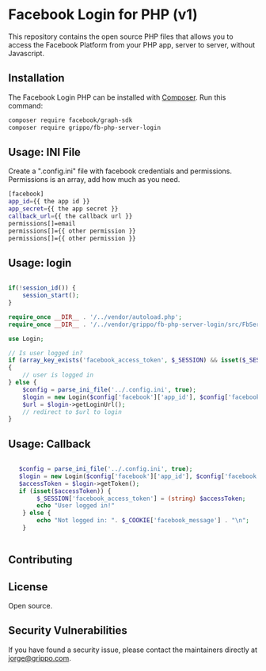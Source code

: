 # Facebook Login for PHP (v1)

This repository contains the open source PHP files that allows you to access the Facebook Platform from your PHP app, server to server, without Javascript.

## Installation

The Facebook Login PHP can be installed with [Composer](https://getcomposer.org/). Run this command:

```sh
composer require facebook/graph-sdk
composer require grippo/fb-php-server-login
```

## Usage: INI File 

Create a ".config.ini" file with facebook credentials and permissions. Permissions is an array, add how much as you need.

```sh
[facebook]
app_id={{ the app id }}
app_secret={{ the app secret }}
callback_url={{ the callback url }}
permissions[]=email
permissions[]={{ other permission }}
permissions[]={{ other permission }}

```

## Usage: login


```php

if(!session_id()) {
    session_start();
}

require_once __DIR__ . '/../vendor/autoload.php';
require_once __DIR__ . '/../vendor/grippo/fb-php-server-login/src/FbServer/Login.php';

use Login;

// Is user logged in?
if (array_key_exists('facebook_access_token', $_SESSION) && isset($_SESSION['facebook_access_token']))
{
	// user is logged in
} else {
	$config = parse_ini_file('../.config.ini', true);
    $login = new Login($config['facebook']['app_id'], $config['facebook']['app_secret'], $config['facebook']['callback_url'], $config['facebook']['permissions']);
	$url = $login->getLoginUrl();
	// redirect to $url to login
}


```

## Usage: Callback


```php

   $config = parse_ini_file('../.config.ini', true);
   $login = new Login($config['facebook']['app_id'], $config['facebook']['app_secret'], $config['facebook']['callback_url'], $config['facebook']['permissions']);
   $accessToken = $login->getToken(); 
   if (isset($accessToken)) {
        $_SESSION['facebook_access_token'] = (string) $accessToken;
        echo "User logged in!"
    } else {
        echo "Not logged in: ". $_COOKIE['facebook_message'] . "\n";
    } 
 

```

## Contributing



## License

Open source.

## Security Vulnerabilities

If you have found a security issue, please contact the maintainers directly at [jorge@grippo.com](mailto:jorge@grippo.com).